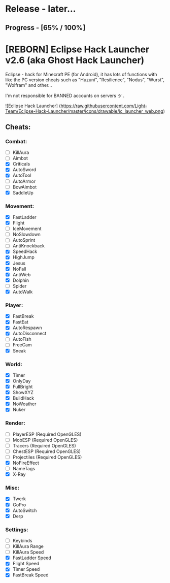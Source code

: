 # Release - later...
## Progress - [65% / 100%]

# [REBORN] Eclipse Hack Launcher v2.6 (aka Ghost Hack Launcher)

Eclipse - hack for Minecraft PE (for Android), it has lots of functions with like the PC version cheats such as "Huzuni", "Resilience", "Nodus", "Wurst", "Wolfram" and other...

I'm not responsible for BANNED accounts on servers ツ  .

![Eclipse Hack Launcher] (https://raw.githubusercontent.com/Light-Team/Eclipse-Hack-Launcher/master/icons/drawable/ic_launcher_web.png)

## Cheats:

### Combat:
- [ ] KillAura
- [ ] Aimbot
- [x] Criticals
- [x] AutoSword
- [x] AutoTool
- [ ] AutoArmor
- [ ] BowAimbot
- [x] SaddleUp

### Movement:
- [x] FastLadder
- [x] Flight
- [ ] IceMovement
- [ ] NoSlowdown
- [ ] AutoSprint
- [ ] AntiKnockback
- [x] SpeedHack
- [x] HighJump
- [x] Jesus
- [x] NoFall
- [x] AntiWeb
- [x] Dolphin
- [ ] Spider
- [x] AutoWalk

### Player:
- [x] FastBreak
- [x] FastEat
- [x] AutoRespawn
- [x] AutoDisconnect
- [ ] AutoFish
- [ ] FreeCam
- [x] Sneak

### World:
- [x] Timer
- [x] OnlyDay
- [x] FullBright
- [x] ShowXYZ
- [x] BuildHack
- [x] NoWeather
- [x] Nuker

### Render:
- [ ] PlayerESP (Required OpenGLES)
- [ ] MobESP (Required OpenGLES)
- [ ] Tracers (Required OpenGLES)
- [ ] ChestESP (Required OpenGLES)
- [ ] Projectiles (Required OpenGLES)
- [x] NoFireEffect
- [ ] NameTags
- [x] X-Ray

### Misc:
- [x] Twerk
- [x] GoPro
- [x] AutoSwitch
- [x] Derp

### Settings:
- [ ] Keybinds
- [ ] KillAura Range
- [ ] KillAura Speed
- [x] FastLadder Speed
- [x] Flight Speed
- [x] Timer Speed
- [x] FastBreak Speed
